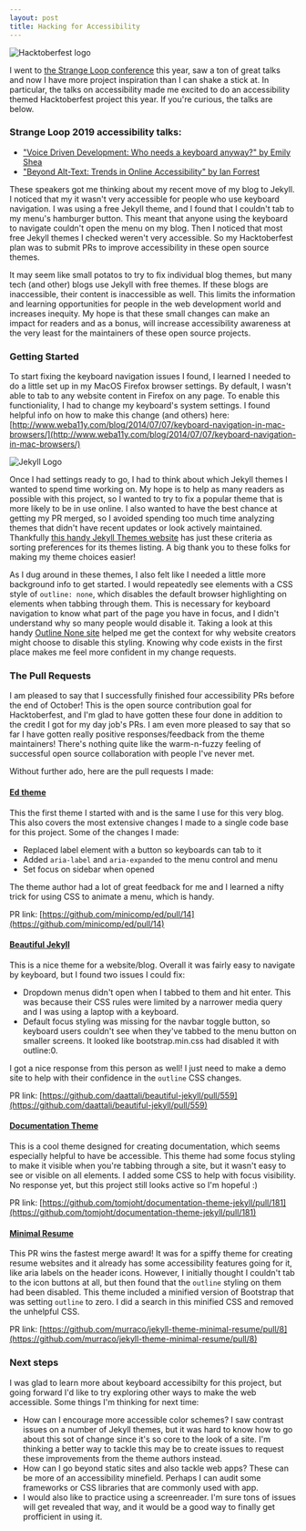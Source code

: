 ```yaml
---
layout: post
title: Hacking for Accessibility
---
```


![Hacktoberfest logo]({{site.url}}/assets/images/2019/10/hacktoberfest.jpg)

I went to [the Strange Loop conference](https://thestrangeloop.com/) this year, saw a ton of great talks and now I have more project inspiration than I can shake a stick at. In particular, the talks on accessibility made me excited to do an accessibility themed Hacktoberfest project this year. If you're curious, the talks are below.

### Strange Loop 2019 accessibility talks:
- ["Voice Driven Development: Who needs a keyboard anyway?" by Emily Shea](https://www.youtube.com/watch?v=YKuRkGkf5HU)
- ["Beyond Alt-Text: Trends in Online Accessibility" by Ian Forrest](https://www.youtube.com/watch?v=pNcB7ChyO1E)

These speakers got me thinking about my recent move of my blog to Jekyll. I noticed that my it wasn't very accessible for people who use keyboard navigation. I was using a free Jekyll theme, and I found that I couldn't tab to my menu's hamburger button. This meant that anyone using the keyboard to navigate couldn't open the menu on my blog. Then I noticed that most free Jekyll themes I checked weren't very accessible. So my Hacktoberfest plan was to submit PRs to improve accessibility in these open source themes.

It may seem like small potatos to try to fix individual blog themes, but many tech (and other) blogs use Jekyll with free themes. If these blogs are inaccessible, their content is inaccessible as well. This limits the information and learning opportunities for people in the web development world and increases inequity. My hope is that these small changes can make an impact for readers and as a bonus, will increase accessibility awareness at the very least for the maintainers of these open source projects.


### Getting Started

To start fixing the keyboard navigation issues I found, I learned I needed to do a little set up in my MacOS Firefox browser settings. By default, I wasn't able to tab to any website content in Firefox on any page. To enable this functioniality, I had to change my keyboard's system settings. I found helpful info on how to make this change (and others) here: [http://www.weba11y.com/blog/2014/07/07/keyboard-navigation-in-mac-browsers/](http://www.weba11y.com/blog/2014/07/07/keyboard-navigation-in-mac-browsers/)

![Jekyll Logo]({{site.url}}/assets/images/2019/10/jekyll.png)

Once I had settings ready to go, I had to think about which Jekyll themes I wanted to spend time working on. My hope is to help as many readers as possible with this project, so I wanted to try to fix a popular theme that is more likely to be in use online. I also wanted to have the best chance at getting my PR merged, so I avoided spending too much time analyzing themes that didn't have recent updates or look actively maintained. Thankfully [this handy Jekyll Themes website](https://jekyllthemes.io/free) has just these criteria as sorting preferences for its themes listing. A big thank you to these folks for making my theme choices easier!

As I dug around in these themes, I also felt like I needed a little more background info to get started. I would repeatedly see elements with a CSS style of `outline: none`, which disables the default browser highlighting on elements when tabbing through them. This is necessary for keyboard navigation to know what part of the page you have in focus, and I didn't understand why so many people would disable it. Taking a look at this handy [Outline None site](http://www.outlinenone.com/) helped me get the context for why website creators might choose to disable this styling. Knowing why code exists in the first place makes me feel more confident in my change requests.

### The Pull Requests

I am pleased to say that I successfully finished four accessibility PRs before the end of October! This is the open source contribution goal for Hacktoberfest, and I'm glad to have gotten these four done in addition to the credit I got for my day job's PRs. I am even more pleased to say that so far I have gotten really positive responses/feedback from the theme maintainers! There's nothing quite like the warm-n-fuzzy feeling of successful open source collaboration with people I've never met.

Without further ado, here are the pull requests I made:

#### [Ed theme](https://github.com/minicomp/ed/pull/14)

This the first theme I started with and is the same I use for this very blog. This also covers the most extensive changes I made to a single code base for this project. Some of the changes I made:

- Replaced label element with a button so keyboards can tab to it
- Added `aria-label` and `aria-expanded` to the menu control and menu
- Set focus on sidebar when opened

The theme author had a lot of great feedback for me and I learned a nifty trick for using CSS to animate a menu, which is handy.

PR link: [https://github.com/minicomp/ed/pull/14](https://github.com/minicomp/ed/pull/14)

#### [Beautiful Jekyll](https://github.com/daattali/beautiful-jekyll/pull/559)
This is a nice theme for a website/blog. Overall it was fairly easy to navigate by keyboard, but I found two issues I could fix:

- Dropdown menus didn't open when I tabbed to them and hit enter. This was because their CSS rules were limited by a narrower media query and I was using a laptop with a keyboard.
- Default focus styling was missing for the navbar toggle button, so keyboard users couldn't see when they've tabbed to the menu button on smaller screens. It looked like bootstrap.min.css had disabled it with outline:0.

I got a nice response from this person as well! I just need to make a demo site to help with their confidence in the `outline` CSS changes.

PR link: [https://github.com/daattali/beautiful-jekyll/pull/559](https://github.com/daattali/beautiful-jekyll/pull/559)


#### [Documentation Theme](https://github.com/tomjoht/documentation-theme-jekyll/pull/181)

This is a cool theme designed for creating documentation, which seems especially helpful to have be accessible. This theme had some focus styling to make it visible when you're tabbing through a site, but it wasn't easy to see or visible on all elements. I added some CSS to help with focus visibility. No response yet, but this project still looks active so I'm hopeful :)

PR link: [https://github.com/tomjoht/documentation-theme-jekyll/pull/181](https://github.com/tomjoht/documentation-theme-jekyll/pull/181)

#### [Minimal Resume](https://github.com/murraco/jekyll-theme-minimal-resume/pull/8)

This PR wins the fastest merge award! It was for a spiffy theme for creating resume websites and it already has some accessibility features going for it, like aria labels on the header icons. However, I initially thought I couldn't tab to the icon buttons at all, but then found that the `outline` styling on them had been disabled. This theme included a minified version of Bootstrap that was setting `outline` to zero. I did a search in this minified CSS and removed the unhelpful CSS.

PR link: [https://github.com/murraco/jekyll-theme-minimal-resume/pull/8](https://github.com/murraco/jekyll-theme-minimal-resume/pull/8)

### Next steps

I was glad to learn more about keyboard accessibilty for this project, but going forward I'd like to try exploring other ways to make the web accessible. Some things I'm thinking for next time:

- How can I encourage more accessible color schemes? I saw contrast issues on a number of Jekyll themes, but it was hard to know how to go about this sot of change since it's so core to the look of a site. I'm thinking a better way to tackle this may be to create issues to request these improvements from the theme authors instead.
- How can I go beyond static sites and also tackle web apps? These can be more of an accessibility minefield. Perhaps I can audit some frameworks or CSS libraries that are commonly used with app.
- I would also like to practice using a screenreader. I'm sure tons of issues will get revealed that way, and it would be a good way to finally get profficient in using it.
